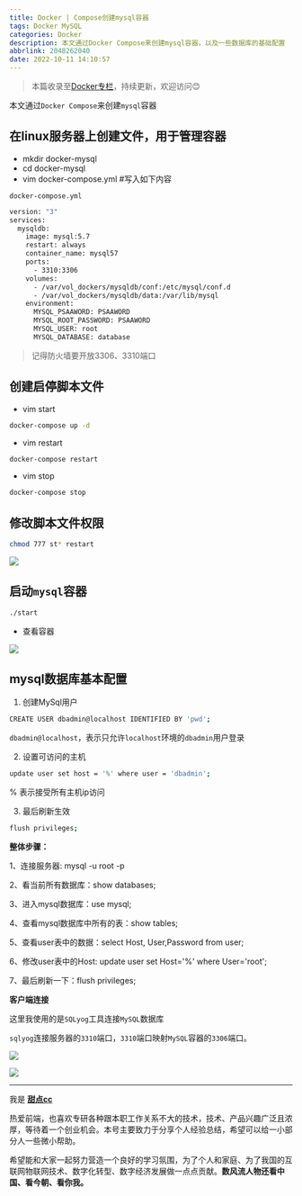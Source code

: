 ```yaml
---
title: Docker | Compose创建mysql容器
tags: Docker MySQL
categories: Docker
description: 本文通过Docker Compose来创建mysql容器，以及一些数据库的基础配置
abbrlink: 2048262040
date: 2022-10-11 14:10:57
---
```


> 本篇收录至[Docker专栏](https://blog.i-xiao.space/categories/Docker/)，持续更新，欢迎访问😊

本文通过`Docker Compose`来创建`mysql`容器

## 在linux服务器上创建文件，用于管理容器

- mkdir docker-mysql
- cd docker-mysql
- vim docker-compose.yml  #写入如下内容

`docker-compose.yml`
```bash
version: "3"
services:
  mysqldb:
    image: mysql:5.7
    restart: always
    container_name: mysql57
    ports:
      - 3310:3306
    volumes:
      - /var/vol_dockers/mysqldb/conf:/etc/mysql/conf.d
      - /var/vol_dockers/mysqldb/data:/var/lib/mysql
    environment:
      MYSQL_PSAAWORD: PSAAWORD
      MYSQL_ROOT_PASSWORD: PSAAWORD
      MYSQL_USER: root
      MYSQL_DATABASE: database
```

> 记得防火墙要开放3306、3310端口

## 创建启停脚本文件

- vim start
```bash
docker-compose up -d
```

- vim restart

```bash
docker-compose restart
```

- vim stop

```bash
docker-compose stop
```

## 修改脚本文件权限

```bash
chmod 777 st* restart
```

![](https://pic1.imgdb.cn/item/63450d9c16f2c2beb1fc717d.jpg)

## 启动`mysql`容器

```bash
./start
```

- 查看容器

![](https://pic1.imgdb.cn/item/63450e0116f2c2beb1fd0442.jpg)

## mysql数据库基本配置

1. 创建MySql用户

```bash
CREATE USER dbadmin@localhost IDENTIFIED BY 'pwd';
```

`dbadmin@localhost`，表示只允许`localhost`环境的`dbadmin`用户登录

2. 设置可访问的主机

```bash
update user set host = '%' where user = 'dbadmin';
```

% 表示接受所有主机ip访问

3. 最后刷新生效

```bash
flush privileges;
```

**整体步骤：**

1、连接服务器: mysql -u root -p

2、看当前所有数据库：show databases;

3、进入mysql数据库：use mysql;

4、查看mysql数据库中所有的表：show tables;

5、查看user表中的数据：select Host, User,Password from user;

6、修改user表中的Host: update user set Host='%' where User='root';

7、最后刷新一下：flush privileges;


**客户端连接**

这里我使用的是`SQLyog`工具连接`MySQL`数据库

`sqlyog`连接服务器的`3310`端口，`3310`端口映射`MySQL`容器的`3306`端口。

![](https://pic1.imgdb.cn/item/63450db816f2c2beb1fc98ab.jpg)

![](https://pic1.imgdb.cn/item/63450def16f2c2beb1fce7fa.jpg)

---

我是 [**甜点cc**](https://blog.i-xiao.space/)

热爱前端，也喜欢专研各种跟本职工作关系不大的技术，技术、产品兴趣广泛且浓厚，等待着一个创业机会。本号主要致力于分享个人经验总结，希望可以给一小部分人一些微小帮助。

希望能和大家一起努力营造一个良好的学习氛围，为了个人和家庭、为了我国的互联网物联网技术、数字化转型、数字经济发展做一点点贡献。**数风流人物还看中国、看今朝、看你我。**
